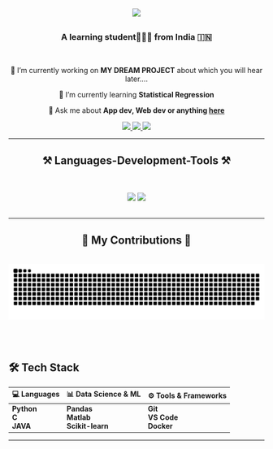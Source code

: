 <!-- <img align="right" src="https://visitor-badge.laobi.icu/badge?page_id=salesp07.salesp07" /> -->

<h1 align="center">
    <img src="https://readme-typing-svg.herokuapp.com/?font=Righteous&size=35&center=true&vCenter=true&width=500&height=70&duration=4000&lines=Hi+There!+👋;+I'm+CM+AmAn+!;+Follow🔎+me+for+more;" />
</h1>

<h3 align="center">A learning student👨🏻‍🎓 from India 🇮🇳</h3>

<br/>

<div align="center">
 
 🔭 I’m currently working on **MY DREAM PROJECT** 
      about which you will hear later....
 
 🌱 I’m currently learning **Statistical Regression**

💬 Ask me about **App dev, Web dev or anything [here](https://forms.gle/oxf8G69evreCbZdcA)**

</div>
 
<div align="center"> 
  <a href="mailto:exehyper999@gmail.com">
    <img src="https://img.shields.io/badge/Gmail-333333?style=for-the-badge&logo=gmail&logoColor=red" />
  </a>
  <a href="https://x.com/OperatorLinux" target="_blank">
    <img src="https://img.shields.io/badge/Twitter-1DA1F2?style=for-the-badge&logo=twitter&logoColor=white" />
  </a>
  <a href="https://cybermatic-aman.github.io/Portfolio/" target="_blank">
     <img src="https://img.shields.io/badge/Portfolio-FF5722?style=for-the-badge&logo=todoist&logoColor=white" target="_blank" /> <!-- sqlite, safari, google-chrome are other good icon options -->
  </a>
</div>

 <hr/>
 
<h2 align="center">⚒️ Languages-Development-Tools ⚒️</h2>
<br/>
<br/>
<div align="center">
    <img src="https://skillicons.dev/icons?i=html,css,javascript,python" />
    <img src="https://skillicons.dev/icons?i=nodejs,vscode,c,angular,mongodb,mysql,flask" /><br>
</div>

<br/>
<hr/>

<div align="center">
  <h2>🐍 My Contributions 🐍</h2>
  <br/>
  <img alt="snake eating my contributions" src="https://raw.githubusercontent.com/salesp07/salesp07/output/github-contribution-grid-snake.svg" />
  
  <br/><br/>
</div>

<div>
<h2>🛠️ Tech Stack</h2>


<table>
  <thead>
    <tr>
      <th>💻 Languages</th>
      <th>📊 Data Science & ML</th>
      <th>⚙️ Tools & Frameworks</th>
    </tr>
  </thead>
  <tbody>
    <tr>
      <td>
        <strong>Python</strong>
        <div class="progress-container">
          <div class="progress-bar python"></div>
        </div>
        <strong>C</strong>
        <div class="progress-container">
          <div class="progress-bar c"></div>
        </div>
        <strong>JAVA</strong>
        <div class="progress-container">
          <div class="progress-bar sql"></div>
        </div>
      </td>
      <td>
        <strong>Pandas</strong>
        <div class="progress-container">
          <div class="progress-bar pandas"></div>
        </div>
        <strong>Matlab</strong>
        <div class="progress-container">
          <div class="progress-bar Matlab"></div>
        </div>
        <strong>Scikit-learn</strong>
        <div class="progress-container">
          <div class="progress-bar sklearn"></div>
        </div>
      </td>
      <td>
        <strong>Git</strong>
        <div class="progress-container">
          <div class="progress-bar git"></div>
        </div>
        <strong>VS Code</strong>
        <div class="progress-container">
          <div class="progress-bar" style="width: 85%; background-color: #3f51b5;"></div>
        </div>
        <strong>Docker</strong>
        <div class="progress-container">
          <div class="progress-bar" style="width: 60%; background-color: #00bcd4;"></div>
        </div>
      </td>
    </tr>
  </tbody>
</table>

</div>

<hr/>
<!-- <div align="center"> -->

<!-- </div> -->



